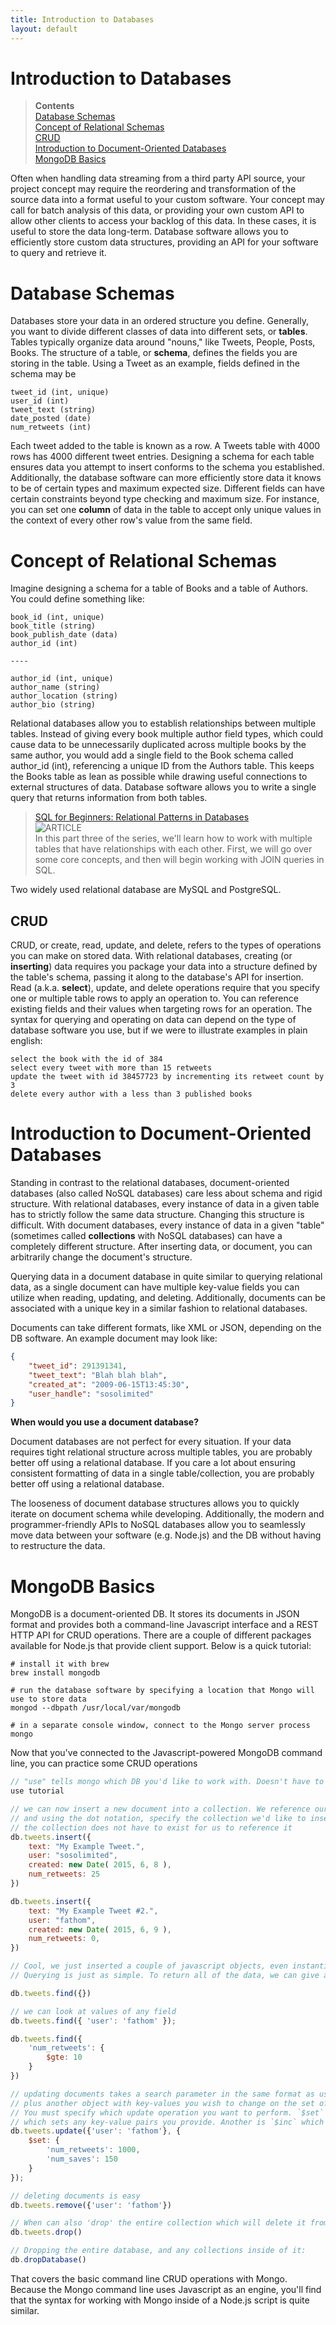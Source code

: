 ```yaml
---
title: Introduction to Databases
layout: default
---
```


<h1 class="title">Introduction to Databases</h1>

> **Contents**<br/>
> [Database Schemas](#database-schemas)<br/>
> [Concept of Relational Schemas](#concept-of-relational-schemas)<br/>
> [CRUD](#crud)<br/>
> [Introduction to Document-Oriented Databases](#introduction-to-document-oriented-databases)<br/>
> [MongoDB Basics](#mongodb-basics)<br/>

Often when handling data streaming from a third party API source, your project concept may require the reordering and transformation of the source data into a format useful to your custom software. Your concept may call for batch analysis of this data, or providing your own custom API to allow other clients to access your backlog of this data. In these cases, it is useful to store the data long-term. Database software allows you to efficiently store custom data structures, providing an API for your software to query and retrieve it.

# Database Schemas

Databases store your data in an ordered structure you define. Generally, you want to divide different classes of data into different sets, or **tables**. Tables typically organize data around "nouns," like Tweets, People, Posts, Books. The structure of a table, or **schema**, defines the fields you are storing in the table. Using a Tweet as an example, fields defined in the schema may be

```
tweet_id (int, unique)
user_id (int)
tweet_text (string)
date_posted (date)
num_retweets (int)
```

Each tweet added to the table is known as a row. A Tweets table with 4000 rows has 4000 different tweet entries. Designing a schema for each table ensures data you attempt to insert conforms to the schema you established. Additionally, the database software can more efficiently store data it knows to be of certain types and maximum expected size. Different fields can have certain constraints beyond type checking and maximum size. For instance, you can set one **column** of data in the table to accept only unique values in the context of every other row's value from the same field.

# Concept of Relational Schemas

Imagine designing a schema for a table of Books and a table of Authors. You could define something like:

```
book_id (int, unique)
book_title (string)
book_publish_date (data)
author_id (int)

----

author_id (int, unique)
author_name (string)
author_location (string)
author_bio (string)
```

Relational databases allow you to establish relationships between multiple tables. Instead of giving every book multiple author field types, which could cause data to be unnecessarily duplicated across multiple books by the same author, you would add a single field to the Book schema called author_id (int), referencing a unique ID from the Authors table. This keeps the Books table as lean as possible while drawing useful connections to external structures of data. Database software allows you to write a single query that returns information from both tables.

> <a href="http://code.tutsplus.com/articles/sql-for-beginners-part-3-database-relationships--net-8561" target="_blank">SQL for Beginners: Relational Patterns in Databases</a><br/>
> ![ARTICLE](images/links/tag_article.png)<br/>
> In this part three of the series, we'll learn how to work with multiple tables that have relationships with each other. First, we will go over some core concepts, and then will begin working with JOIN queries in SQL.

Two widely used relational database are MySQL and PostgreSQL.

## CRUD

CRUD, or create, read, update, and delete, refers to the types of operations you can make on stored data. With relational databases, creating (or **inserting**) data requires you package your data into a structure defined by the table's schema, passing it along to the database's API for insertion. Read (a.k.a. **select**), update, and delete operations require that you specify one or multiple table rows to apply an operation to. You can reference existing fields and their values when targeting rows for an operation. The syntax for querying and operating on data can depend on the type of database software you use, but if we were to illustrate examples in plain english:

```
select the book with the id of 384
select every tweet with more than 15 retweets
update the tweet with id 38457723 by incrementing its retweet count by 3
delete every author with a less than 3 published books
```

# Introduction to Document-Oriented Databases

Standing in contrast to the relational databases, document-oriented databases (also called NoSQL databases) care less about schema and rigid structure. With relational databases, every instance of data in a given table has to strictly follow the same data structure. Changing this structure is difficult. With document databases, every instance of data in a given "table" (sometimes called **collections** with NoSQL databases) can have a completely different structure. After inserting data, or document, you can arbitrarily change the document's structure.

Querying data in a document database in quite similar to querying relational data, as a single document can have multiple key-value fields you can utilize when reading, updating, and deleting. Additionally, documents can be associated with a unique key in a similar fashion to relational databases.

Documents can take different formats, like XML or JSON, depending on the DB software. An example document may look like:

```json
{
    "tweet_id": 291391341,
    "tweet_text": "Blah blah blah",
    "created_at": "2009-06-15T13:45:30",
    "user_handle": "sosolimited"
}
```

**When would you use a document database?**

Document databases are not perfect for every situation. If your data requires tight relational structure across multiple tables, you are probably better off using a relational database. If you care a lot about ensuring consistent formatting of data in a single table/collection, you are probably better off using a relational database.

The looseness of document database structures allows you to quickly iterate on document schema while developing. Additionally, the modern and programmer-friendly APIs to NoSQL databases allow you to seamlessly move data between your software (e.g. Node.js) and the DB without having to restructure the data.

# MongoDB Basics

MongoDB is a document-oriented DB. It stores its documents in JSON format and provides both a command-line Javascript interface and a REST HTTP API for CRUD operations. There are a couple of different packages available for Node.js that provide client support. Below is a quick tutorial:

```
# install it with brew
brew install mongodb

# run the database software by specifying a location that Mongo will use to store data
mongod --dbpath /usr/local/var/mongodb

# in a separate console window, connect to the Mongo server process
mongo
```

Now that you've connected to the Javascript-powered MongoDB command line, you can practice some CRUD operations

```javascript
// "use" tells mongo which DB you'd like to work with. Doesn't have to exist yet.
use tutorial

// we can now insert a new document into a collection. We reference our tutorial db with 'db'
// and using the dot notation, specify the collection we'd like to insert into. Like "using" a DB,
// the collection does not have to exist for us to reference it
db.tweets.insert({
    text: "My Example Tweet.",
    user: "sosolimited",
    created: new Date( 2015, 6, 8 ),
    num_retweets: 25
})

db.tweets.insert({
    text: "My Example Tweet #2.",
    user: "fathom",
    created: new Date( 2015, 6, 9 ),
    num_retweets: 0,
})

// Cool, we just inserted a couple of javascript objects, even instantiating a JS Date object.
// Querying is just as simple. To return all of the data, we can give an empty query object:

db.tweets.find({})

// we can look at values of any field
db.tweets.find({ 'user': 'fathom' });

db.tweets.find({
    'num_retweets': {
        $gte: 10
    }
})

// updating documents takes a search parameter in the same format as used by find(),
// plus another object with key-values you wish to change on the set of matched documents.
// You must specify which update operation you want to perform. `$set` is a common one,
// which sets any key-value pairs you provide. Another is `$inc` which increments a property.
db.tweets.update({'user': 'fathom'}, {
    $set: {
        'num_retweets': 1000,
        'num_saves': 150
    }
});

// deleting documents is easy
db.tweets.remove({'user': 'fathom'})

// When can also 'drop' the entire collection which will delete it from the database:
db.tweets.drop()

// Dropping the entire database, and any collections inside of it:
db.dropDatabase()
```

That covers the basic command line CRUD operations with Mongo. Because the Mongo command line uses Javascript as an engine, you'll find that the syntax for working with Mongo inside of a Node.js script is quite similar.